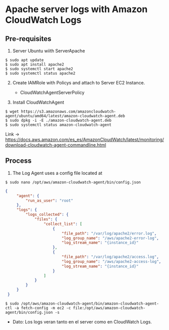 # Apache server logs with Amazon CloudWatch Logs

## Pre-requisites

1. Server Ubuntu wiith ServerApache

```console
$ sudo apt update
$ sudo apt install apache2
$ sudo systemctl start apache2
$ sudo systemctl status apache2
```

2. Create IAMRole with Policys and attach to Server EC2 Instance.

    - CloudWatchAgentServerPolicy

3. Install CloudWatchAgent

```console
$ wget https://s3.amazonaws.com/amazoncloudwatch-agent/ubuntu/amd64/latest/amazon-cloudwatch-agent.deb
$ sudo dpkg -i -E ./amazon-cloudwatch-agent.deb
$ sudo systemctl status amazon-cloudwatch-agent
```

Link -> <https://docs.aws.amazon.com/es_es/AmazonCloudWatch/latest/monitoring/download-cloudwatch-agent-commandline.html>

## Process

1. The Log Agent uses a config file located at

```console
$ sudo nano /opt/aws/amazon-cloudwatch-agent/bin/config.json
```

```json
{
     "agent": {
         "run_as_user": "root"
     },
     "logs": {
         "logs_collected": {
             "files": {
                 "collect_list": [
                     {
                         "file_path": "/var/log/apache2/error.log",
                         "log_group_name": "/aws/apache2-error-log",
                         "log_stream_name": "{instance_id}"
                     },
                     {
                         "file_path": "/var/log/apache2/access.log",
                         "log_group_name": "/aws/apache2-access-log",
                         "log_stream_name": "{instance_id}"
                     }
                 ]
             }
         }
     }
 }
```

```console
$ sudo /opt/aws/amazon-cloudwatch-agent/bin/amazon-cloudwatch-agent-ctl -a fetch-config -m ec2 -c file:/opt/aws/amazon-cloudwatch-agent/bin/config.json -s
```

- Dato: Los logs veran tanto en el server como en CloudWatch Logs.
